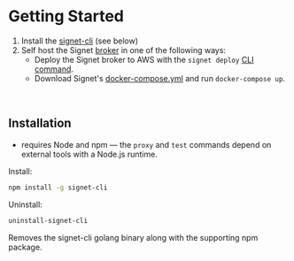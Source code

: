 # Getting Started

1. Install the [signet-cli](https://github.com/signet-framework/signet-cli) (see below)
2. Self host the Signet [broker](https://github.com/signet-framework/signet-broker) in one of the following ways:
   - Deploy the Signet broker to AWS with the `signet deploy` [CLI command](https://signet-framework.dev/docs/commands#signet-deploy).
   - Download Signet's [docker-compose.yml](https://github.com/signet-framework/signet-broker/blob/main/docker-compose.yml) and run `docker-compose up`.

&nbsp;

## Installation

- requires Node and npm — the `proxy` and `test` commands depend on external tools with a Node.js runtime.

Install:
```bash
npm install -g signet-cli
```

Uninstall:
```bash
uninstall-signet-cli
```
Removes the signet-cli golang binary along with the supporting npm package.
